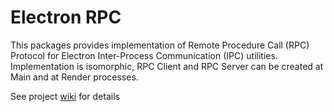 # Electron RPC

This packages provides implementation of Remote Procedure Call (RPC) Protocol for Electron Inter-Process Communication (IPC) utilities. Implementation is isomorphic, RPC Client and RPC Server can be created at Main and at Render processes.

See project [wiki](https://alexandersychev.github.io/electron-rpc-wiki/) for details
